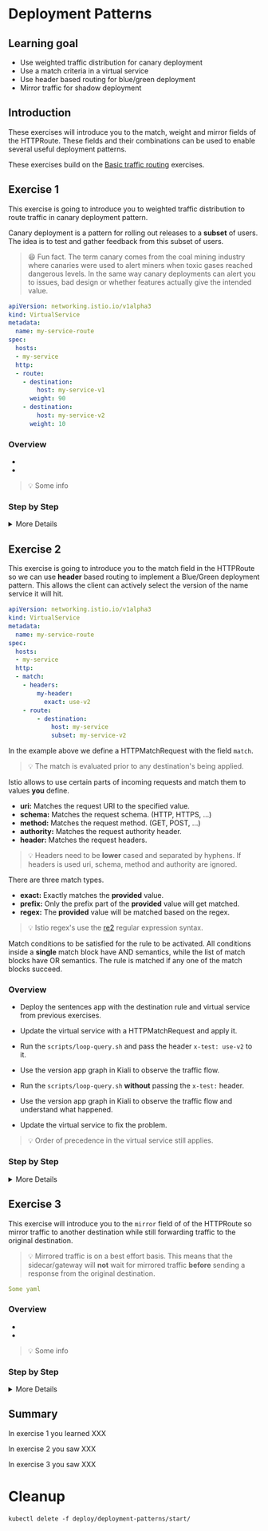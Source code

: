 [//]: # (Copyright, Eficode )
[//]: # (Origin: https://github.com/eficode-academy/istio-katas)
[//]: # (Tags: #sentences #kiali)

# Deployment Patterns

## Learning goal

- Use weighted traffic distribution for canary deployment
- Use a match criteria in a virtual service
- Use header based routing for blue/green deployment
- Mirror traffic for shadow deployment

## Introduction
These exercises will introduce you to the match, weight and mirror fields of the 
HTTPRoute. These fields and their combinations can be used to enable several 
useful deployment patterns.

These exercises build on the [Basic traffic routing](basic-traffic-routing.md) exercises.

## Exercise 1

This exercise is going to introduce you to weighted traffic distribution to 
route traffic in canary deployment pattern.

Canary deployment is a pattern for rolling out releases to a **subset** of users. 
The idea is to test and gather feedback from this subset of users.

> :laughing: Fun fact. The term canary comes from the coal mining industry 
> where canaries were used to alert miners when toxic gases reached dangerous 
> levels. In the same way canary deployments can alert you to issues, bad 
> design or whether features actually give the intended value.

```yaml
apiVersion: networking.istio.io/v1alpha3
kind: VirtualService
metadata:
  name: my-service-route
spec:
  hosts:
  - my-service
  http:
  - route:
    - destination:
        host: my-service-v1
      weight: 90
    - destination:
        host: my-service-v2
      weight: 10
```

### Overview

- 
- 

> :bulb: Some info

### Step by Step
<details>
    <summary> More Details </summary>

* **Step**

```console
Some command
```

*** **Step****

```console
Some command
```

</details>

## Exercise 2

This exercise is going to introduce you to the match field in the HTTPRoute 
so we can use **header** based routing to implement a Blue/Green deployment 
pattern. This allows the client can actively select the version of the name 
service it will hit.

```yaml
apiVersion: networking.istio.io/v1alpha3
kind: VirtualService
metadata:
  name: my-service-route
spec:
  hosts:
  - my-service
  http:
  - match:
    - headers:
        my-header:
          exact: use-v2
    - route:
        - destination:
            host: my-service
            subset: my-service-v2
```

In the example above we define a HTTPMatchRequest with the field `match`.
> :bulb: The match is evaluated prior to any destination's being applied.

Istio allows to use certain parts of incoming requests and match them to values 
**you** define.

* **uri:** Matches the request URI to the specified value.
* **schema:** Matches the request schema. (HTTP, HTTPS, ...)
* **method:** Matches the request method. (GET, POST, ...)
* **authority:** Matches the request authority header.
* **header:** Matches the request headers.
> :bulb: Headers need to be **lower** cased and separated by hyphens. 
> If headers is used uri, schema, method and authority are ignored.

There are three match types.

* **exact:** Exactly matches the **provided** value.
* **prefix:** Only the prefix part of the **provided** value will get matched.
* **regex:** The **provided** value will be matched based on the regex.
> :bulb: Istio regex's use the [re2](https://github.com/google/re2/wiki/Syntax) 
> regular expression syntax.

Match conditions to be satisfied for the rule to be activated. 
All conditions inside a **single** match block have AND semantics, while the 
list of match blocks have OR semantics. The rule is matched if any one of the 
match blocks succeed.

### Overview

- Deploy the sentences app with the destination rule and virtual service from previous exercises.

- Update the virtual service with a HTTPMatchRequest and apply it.

- Run the `scripts/loop-query.sh` and pass the header `x-test: use-v2` to it.

- Use the version app graph in Kiali to observe the traffic flow.

- Run the `scripts/loop-query.sh` **without** passing the `x-test:` header.

- Use the version app graph in Kiali to observe the traffic flow and understand what happened. 

- Update the virtual service to fix the problem.

> :bulb: Order of precedence in the virtual service still applies. 

### Step by Step
<details>
    <summary> More Details </summary>

* **Deploy the sentences app with the destination rule and virtual service**

```console
kubectl apply -f deploy/deployment-patterns/start/
```

This will deploy two versions of the **name** service along with a destination 
rule and virtual service as defined in a previous exercise.

* **Update the virtual service with a HTTPMatchRequest and apply it**

```yaml
apiVersion: networking.istio.io/v1alpha3
kind: VirtualService
metadata:
  name: name-route
spec:
  hosts:
  - name
  gateways:
  - mesh
  http:
  - match:
    - headers:
        x-test:
          exact: use-v2
    route:
      - destination:
          host: name
          subset: name-v2
```

```console
kubectl apply -f deploy/deployment-patterns/start/name-virtual-service.yaml
```

* **Run loop-query.sh with the `x-test` header**

```console
./scripts/loop-query.sh 'x-test: use-v2'
```

* **Observe traffic flow with version app graph in Kiali**

![Header based routing](images/kiali-blue-green.png)

* **Run the `scripts/loop-query.sh` **without** header**

```console
./scripts/loop-query.sh
```

* **Observe traffic flow with version app graph in Kiali**

![Missing default destination](kiali-no-default-destination.png)

The problem we have here is that the match is evaluated first **before** any 
destination's are applied. Since the match was not true the route defined under 
it was not applied. Nor have we provided another route to fall back on when the 
match does not evaluate to true.

* **Update the virtual service**
To fix the problem we need to update the virtual service and give it a **default** 
route.

```yaml
apiVersion: networking.istio.io/v1alpha3
kind: VirtualService
metadata:
  name: name-route
spec:
  hosts:
  - name
  gateways:
  - mesh
  http:
  - match:
    - headers:
        x-test:
          exact: use-v2
    route:
    - destination:
        host: name
        subset: name-v2
  - route:
    - destination:
        host: name
        subset: name-v1
```

> :bulb: Notice the indentation of the default route.

</details>

## Exercise 3

This exercise will introduce you to the `mirror` field of of the HTTPRoute 
so mirror traffic to another destination while still forwarding traffic to 
the original destination. 

> :bulb: Mirrored traffic is on a best effort basis. This means that the 
sidecar/gateway will **not** wait for mirrored traffic **before** sending 
a response from the original destination.

```yaml
Some yaml
```

### Overview

- 
- 

> :bulb: Some info

### Step by Step
<details>
    <summary> More Details </summary>

* **Step**

```console
Some command
```

*** **Step****

```console
Some command
```

</details>


## Summary

In exercise 1 you learned XXX

In exercise 2 you saw XXX 

In exercise 3 you saw XXX 

# Cleanup

```console
kubectl delete -f deploy/deployment-patterns/start/
```
